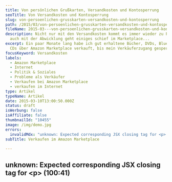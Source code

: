 ```yaml
---
title: Von persönlichen Grußkarten, Versandkosten und Kontosperrung
seoTitle: Von Versandkosten und Kontosperrung
slug: von-persoenlichen-grusskarten-versandkosten-und-kontosperrung
path: /2015/03/von-persoenlichen-grusskarten-versandkosten-und-kontosperrung
fileName: 2015-03---von-persoenlichen-grusskarten-versandkosten-und-kontosperrung.md
description: Nicht nur mit den Versandkosten kommt es immer wieder zu Problemen,
  auch mit der Abwicklung geht einiges schief im Marketplace...
excerpt: Ein paar Monate lang habe ich gut erhaltene Bücher, DVDs, Blue Rays und
  CDs über Amazon Marketplace verkauft, bis mein Verkäuferzugang gesperrt wurde.
focusKeyword: Versandkosten
labels:
  - Amazon Marketplace
  - Internet
  - Politik & Soziales
  - Probleme als Verkäufer
  - Verkaufen bei Amazon Marketplace
  - verkaufen im Internet
type: Artikel
typeName: Artikel
date: 2015-03-10T13:00:50.000Z
status: draft
isWerbung: false
isAffiliate: false
thumbnailId: "10455"
image: /img/demo.jpg
errors:
  invalidMdx: "unknown: Expected corresponding JSX closing tag for <p> (100:41)"
subTitle: Verkaufen im Amazon Marketplace
  
---
```


## unknown: Expected corresponding JSX closing tag for &lt;p> (100:41)

<!--
![Nächstes Mal lieber wieder zum Trödel](http://cardamonchai.com/wp-content/uploads/2015/03/14848064653_920a09fd73_o-640x640.jpg "[ ](https://www.flickr.com/photos/99929697@N07/sets)  Nächstes Mal lieber wieder zum Trödel")

**Ein paar Monate lang habe ich gut erhaltene Bücher, DVDs, Blue Rays und CDs
über Amazon Marketplace verkauft, bis mein Verkäuferzugang gesperrt wurde.**

Kennt man mich, weiß man, dass ich sehr gut auf meine Sachen achtgebe, ein Buch
wird bei mir niemals einen gebrochenen Rücken haben, CDs und DVDs stehen in der
Vitrine und werden sehr sorgfältig behandelt.

Verkauft habe ich nicht nur **Gebrauchtes** , sondern auch ein paar neue DVDs
und Blue Rays, die ich vor Kurzem noch gekauft habe, um beim Umzug Platz im
Transporter zu sparen, blieb mir allerdings nichts anderes übrig, als sie wieder
auszusortieren.

## Neue DVDs und Blue Rays

Da ich schon vor Jahren mal über Amazon eine ganze Menge (Damals waren es CDs)
verkauft hatte, entschied ich mich, meinen Verkäuferaccount dort zu reaktivieren
und die Sachen dort einzustellen.

Damals hatte es noch keine Power-Seller wie z. B. Rebuy gegeben, die im großen
Stil einkaufen und dann z. T. sogar **versandkostenfrei** Medien für ab 3 Cent
verkaufen. Da konnte ich natürlich nicht mithalten, weshalb ich die CDs von
vornherein vom Verkauf ausschloss, die lies ich dann direkt von Rebuy abholen.

Von Amazon werden einem pro Verkauf 3,- **Versandkosten** gutgeschrieben,
Verkauft man nun z. B. ein etwas schwereres Fachbuch für 1,- kann man sich
ausrechnen, was man als Verkäufer daran verdient. Genau. Nichts.

## Gratiszugaben für die Kunden

Ich habe also alles ganz genau ausgerechnet, die **Polsterumschläge** online so
günstig wie möglich bestellt und mit dem Verkaufen losgelegt. Dabei habe ich mir
echt Mühe gegeben, ich habe in jedes Päckchen noch eine Postkarte mit einem
persönlichen Gruß, in einige sogar Gratiszugaben mit rein gelegt.

Das Feedback war relativ gering. Bei Amazon sind die Kunden inzwischen
Power-Seller gewöhnt und geben kaum noch Bewertungen ab. Insgesamt zählte ich
bei rund 120 Verkäufen 12 Bewertungen, 8 davon sind positiv, der Rest
vernichtend.

Zweimal kam es zu **Beschwerden** , die Ware sei beschädigt, die DVDs (Es
handelte sich um eine neue Serienbox, ungeöffent) seinen völlig zerkratzt, das
Buch sei zerlesen (ein neuwertiges, ungelesenes Exemplar), in beiden Fällen habe
ich den Kunden den Kaufpreis zurückerstattet. Es bleibt einem ja nichts anderes
übrig, man möchte ja keine schlechte Bewertung.

## Benotung „Mangelhaft“

Am Ende bekam mein Verkäuferkonto dennoch die Benotung „Mangelhaft“, was bei
Amazon zu einem sofortigen Ausschluss aus den Verkäuferreihen führt, das Konto
wird gesperrt, man kann nichts mehr verkaufen.

Eine Dame (der ich ein sehr liebevoll verpacktes Päckchen mit Parfumpröbchen und
Lesezeichen zum Roman gratis dazu) geschickt hatte, mahnte an, die Ware sei nie
bei Ihr angekommen und machte ordentlich Trommelwirbel. Ob das **Päckchen** nun
[wirklich nicht ankam](/2013/06/neues-aus-der-servicewuste-die-post-hat-sich-schon-langst-abgeschafft/),
oder etwas anderes passiert ist, ich kann es nicht sagen. Nach ihrer Bewertung
konnte ich jedenfalls nichts anderes mehr tun, als zuzusehen, wie mir die
Verkaufslizenz entzogen wurde.

Eine interessante Geschichte erzählte jüngst mein Bruder, dessen Mitbewohner ein
nagelneues iPad auf Amazon eingestellt hatte, er hatte sich gerade eins gekauft,
als ihn eine Gewinnbenachrichtigung erreichte. Das gewonnene Gerät wollte er
verkaufen und stellte es als neuwertig ein. Eine Woche nach dem Versand
erreichte auch ihn eine Beschwerdemail, das iPad sei defekt, der Kunde würde es
umgehend zurückschicken.

## Ein völlig defektes Gerät kam zurück

Wieder eine Woche später erreichte den Mitbewohner meines Bruders ein Päckchen.
Darin: Ein völlig zerstörtes, verkratztes **iPad** mit gebrochenem Display,
natürlich ohne Originalverpackung. Zusätzlich zu den Beschädigungen wies das
Gerät außerdem jede Menge Gebrauchsspuren auf, es musste mindestens ein paar
Monate im Einsatz gewesen sein.

Der Kunde war inzwischen über alle Berge. Die Freude über den **Gewinn** dahin.
Von derartigen Vorfällen höre ich in der letzten Zeit immer häufiger, wenn ich
die Leute auf mein Amazon-Schicksal hinweise. Ich für meinen Teil werde in
Zukunft lieber wieder auf den guten alten Trödel gehen.

Hier ein Brief, den ich mir in einem Anflug von Schabernack erlaubte, einem
Päckchen beizulegen, als es mit meiner Gesamtbewertung bereits bergab ging, eine
Antwort darauf habe ich leider nie bekommen. Den Namen der Kundin habe ich
natürlich abgeändert, damit hier alles schön anonym bleibt.

<blockquote>Liebe Sybille,

ein kleiner Hinweis in eigener Sache:

Leider habe ich als Privatverkäufer bei Ihrer Bestellung (Warenwert 75 Cent)
draufgezahlt, ich habe nichts dadurch verdient. Durch Amazon werden mir für den
Verkauf pro Artikel nur 3 Euro gutgeschrieben.

Da sie an eine Packstation bestellt haben, muss ich das Buch als Päckchen
versenden, das Porto hierfür kostet 3,99 (+ 1 Euro für den Umschlag +
Druckerpapier etc.).

Wenn ich das Buch an Ihr Privatadresse verschickt hätte, hätte ich es als
Büchersendung für 1 Euro verschicken können, der Briefträger hätte es dann in
ihren Briefkasten gesteckt, ich wäre somit bei meinen Ausgaben für die Sendung
am Ende ungefähr bei Null rausgekommen. Leider kann man Büchersendungen nicht an
eine Packstation schicken lassen, dies ist von der Post nicht vorgesehen.

Ich schreibe ihnen dies nur, um aufzuklären, mir ist das nun schon ein paar Mal
so gegangen, ich denke, dass Amazon-Kunden hier einfach nicht Bescheid wissen.

Ich erwarte keine weitere Zahlung o. ä., ich möchte Platz in meinem Bücherregal
machen und freue mich daher über jedes verkaufte Buch.

Vielleicht denken sie nur beim nächsten Einkauf bei einem privaten Anbieter
daran, sich die Sendung nach Hause liefern zu lassen und vielleicht erzählen sie
das auch ein Bisschen weiter.

Bitte entschuldigen Sie mein Schreiben, es ist nicht böse gemeint. Als kleines
Geschenk zur Wiedergutmachung habe ich Ihnen noch das Buch „Kochen wie die
Stars“, sowie ein Lesezeichen und eine Parfumprobe mit beigelegt. :-)

Ich wünsche Ihnen sehr viel Spaß beim Lesen von „Lauf Jane, lauf“!

Ganz viele liebe Grüße aus A.

A.

PS: Vielleicht geben Sie mir ja eine positive Bewertung im Amazon Marketplace,
ich würde mich sehr darüber freuen! :-)</blockquote>

Von Amazon um eine Stellungnahme bezüglich meiner Kontosperrung gebeten,
verschickte ich heute diesen Kurztext:

<blockquote>Sehr geehrte Damen und Herren,

ich habe die Ware noch am Tag der Bestellung verschickt. Da es sich um eine
Büchersendung (wie von Amazon vorgesehen) handelte, war leider keine
Nachverfolgung über die Seite der Post möglich. Alles Weitere liegt nicht in
meiner Macht.

Ich habe bereits einen Antrag auf Schließung meines Seller-Kontos gestellt,
weshalb ich auch nicht für eine Reaktivierung meines Accounts kämpfen werde. In
Zukunft werde ich nicht mehr über Amazon Marketplace verkaufen. Immer wieder
bekam ich ungerechtfertigte, negative, z. T. sogar bösartige Kommentare von
Kunden, obwohl es sich bei den von mir angebotenen Büchern, DVDs und Blue Rays
um sehr gut gepflegte, z. T. sogar neuwertige Ware handelte und ich immer sehr
schnell beim Versand (immer noch am gleichen Tag) war, ja sogar noch kleine
Beigaben, wie etwa Buchzeichen mit verschickt habe.

Bei einem Buch, für das man 1 Euro bekommt, an dem man nicht mal was verdient,
weil die Versand- und Verpackungskosten wesentlich höher sind, als die
erstatteten 3,-, lohnt sich das leider für mich nicht. Ich bitte sie um Klärung
der Sachlage und um die Schließung meines Seller-Kontos.

Beste Grüße

A. R.</blockquote>

Dieser Artikel soll kein Aufruf sein, ich möchte niemandem etwas raten, jeder
ist seines eigenen Glückes Schmied und ich möchte auch niemandem etwas
unterstellen. Auch nicht Amazon mangelnden Service, ich glaube, dass das
Marketplace einfach innerhalb kürzester Zeit zu etwas herangewachsen ist, das
keiner mehr KONTROLLIEREN KANN. Daher keinerlei **Vorwürfe** . An niemanden. Ich
wollte es mir lediglich mal von der Seele geredet haben.

-->

  
